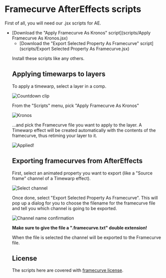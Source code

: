 # Framecurve AfterEffects scripts

First of all, you will need our .jsx scripts for AE.

* [Download the "Apply Framecurve As Kronos" script](scripts/Apply Framecurve As Kronos.jsx)<ul>
* [Download the "Export Selected Property As Framecurve" script](scripts/Export Selected Property As Framecurve.jsx)

Install these scripts like any others.

## Applying timewarps to layers

To apply a timewarp, select a layer in a comp.

![Countdown clip](framecurve_aftereffects/raw/master/images/AE-countdown.png)

From the "Scripts" menu, pick "Apply Framecurve As Kronos"

![Kronos](framecurve_aftereffects/raw/master/images/AE-apply-as-kronos.png)

...and pick the Framecurve file you want to apply to the layer.
A Timewarp effect will be created automatically with the contents of the framecurve, thus retiming your layer to it.</p>

![Applied!](framecurve_aftereffects/raw/master/images/AE-applied.png)

## Exporting framecurves from AfterEffects

First, select an animated property you want to export (like a "Source frame" channel of a Timewarp effect).

![Select channel](framecurve_aftereffects/raw/master/images/AE-select-channel.png)

Once done, select "Export Selected Property As Framecurve". This will pop up a dialog for you to choose the filename
for the framecurve file and tell you which channel is going to be exported.

![Channel name confirmation](framecurve_aftereffects/raw/master/images/AE-confirmation.png)

**Make sure to give the file a ".framecurve.txt" double extension!**

When the file is selected the channel will be exported to the Framecurve file.

## License

The scripts here are covered with [framecurve license](http://framecurve.org/scripts/#license).